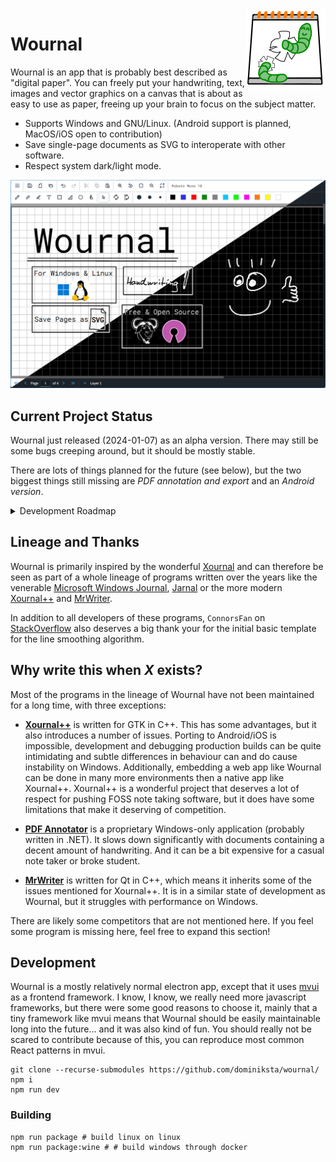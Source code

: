 <img src="public/res/icon/wournal/logo.png" height="128" align="right"/>

# Wournal

Wournal is an app that is probably best described as "digital paper". You can
freely put your handwriting, text, images and vector graphics on a canvas that
is about as easy to use as paper, freeing up your brain to focus on the subject
matter.

- Supports Windows and GNU/Linux. (Android support is planned, MacOS/iOS open to
  contribution)
- Save single-page documents as SVG to interoperate with other software.
- Respect system dark/light mode.

![Screenshot](docs/assets/readme-screenshot.png)

## Current Project Status

Wournal just released (2024-01-07) as an alpha version. There may still be some
bugs creeping around, but it should be mostly stable.

There are lots of things planned for the future (see below), but the two biggest
things still missing are *PDF annotation and export* and an *Android version*.

<details>
  <summary>Development Roadmap</summary>

  **Before Beta**:

  - [ ] Store Config as File Instead of in LocalStorage
  - [ ] PDF Annotation with [pdf-js](https://mozilla.github.io/pdf.js/)
    - [x] Viewing & Annotating
    - [ ] Highlight Text
    - [ ] Choose between attaching PDF to WOJ, Relative or Absolute File Path
  - [ ] Exporting to PDF with [pdf-lib](https://pdf-lib.js.org/)
  - [ ] Table of Contents
    - [ ] Auto Import From PDF
  - [ ] Tabs
  - [ ] Tablet (and Phone) Friendly UI
  - [ ] Android Version with Cordova or Capacitor
  - [ ] Stack Trace & Bug Report Dialog
  - [ ] Auto Saves
  - [ ] Polish Icon (especially lower resolution versions)
  - [ ] Simple Website with some Documentation with GitHub Pages

  **Before 1.0**

  - [ ] Lasso Select
  - [ ] Set Default Paper Style
  - [ ] Vertical Space Tool
  - [ ] Rotate Selection
  - [ ] Notify Update & Display Changelog

  **(Probably/Maybe) After 1.0**

  - [ ] Annotate Multiple PDFs in one Wournal Document
  - [ ] Import XOJ (from Xournal)
  - [ ] DPI Calibration for Default Zoom Level. See Xournal++
  - [ ] Apply New Page Style to All Pages
  - [ ] Page Thumbnails in Left Panel
  - [ ] Put Text Marker Strokes on a Separate Layer to Always Have Text In Front
    - Xournal does not do this, Xournal++ and PDF Annotator do
  - [ ] A Textfield with Syntax Highlighting for Various Programming Langs

</details>

## Lineage and Thanks

Wournal is primarily inspired by the wonderful [Xournal][XOJ] and can therefore
be seen as part of a whole lineage of programs written over the years like the
venerable [Microsoft Windows Journal][JNT], [Jarnal][JAJ] or the more modern
[Xournal++][XOPP] and [MrWriter][MOJ].

In addition to all developers of these programs, `ConnorsFan` on
[StackOverflow][ACK1] also deserves a big thank your for the initial basic
template for the line smoothing algorithm.

[XOJ]: http://xournal.sourceforge.net/
[XOPP]: https://xournalpp.github.io/
[JNT]: https://en.wikipedia.org/wiki/Windows_Journal
[JAJ]: http://www.dklevine.com/general/software/tc1000/jarnal.htm
[MOJ]: https://unruhschuh.github.io/MrWriter/

[ACK1]: https://stackoverflow.com/a/40700068

## Why write this when *X* exists?

Most of the programs in the lineage of Wournal have not been maintained for a
long time, with three exceptions:

- **[Xournal++](https://xournalpp.github.io/)** is written for GTK in C++. This
  has some advantages, but it also introduces a number of issues. Porting to
  Android/iOS is impossible, development and debugging production builds can be
  quite intimidating and subtle differences in behaviour can and do cause
  instability on Windows. Additionally, embedding a web app like Wournal can be
  done in many more environments then a native app like Xournal++. Xournal++ is
  a wonderful project that deserves a lot of respect for pushing FOSS note
  taking software, but it does have some limitations that make it deserving of
  competition.

- **[PDF Annotator](https://www.pdfannotator.com/)** is a proprietary
  Windows-only application (probably written in .NET). It slows down
  significantly with documents containing a decent amount of handwriting. And it
  can be a bit expensive for a casual note taker or broke student.

- **[MrWriter](https://unruhschuh.github.io/MrWriter/)** is written for Qt in
  C++, which means it inherits some of the issues mentioned for Xournal++. It is
  in a similar state of development as Wournal, but it struggles with
  performance on Windows.

There are likely some competitors that are not mentioned here. If you feel some
program is missing here, feel free to expand this section!

## Development

Wournal is a mostly relatively normal electron app, except that it uses
[mvui](https://github.com/dominiksta/mvui) as a frontend framework. I know, I
know, we really need more javascript frameworks, but there were some good
reasons to choose it, mainly that a tiny framework like mvui means that Wournal
should be easily maintainable long into the future... and it was also kind of
fun. You should really not be scared to contribute because of this, you can
reproduce most common React patterns in mvui.

```{bash}
git clone --recurse-submodules https://github.com/dominiksta/wournal/
npm i
npm run dev
```

### Building

```{bash}
npm run package # build linux on linux
npm run package:wine # # build windows through docker
```
